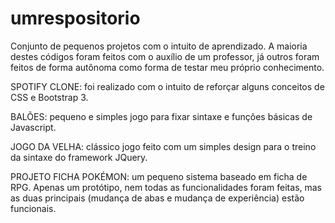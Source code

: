 # umrespositorio
Conjunto de pequenos projetos com o intuito de aprendizado. A maioria destes códigos foram feitos com o auxílio de um professor, 
já outros foram feitos de forma autônoma como forma de testar meu próprio conhecimento.

SPOTIFY CLONE: foi realizado com o intuito de reforçar alguns conceitos de CSS e Bootstrap 3.

BALÕES: pequeno e simples jogo para fixar sintaxe e funções básicas de Javascript.

JOGO DA VELHA: clássico jogo feito com um simples design para o treino da sintaxe do framework JQuery.

PROJETO FICHA POKÉMON: um pequeno sistema baseado em ficha de RPG. Apenas um protótipo, nem todas as funcionalidades foram feitas, mas as duas principais (mudança de abas e mudança de experiência) estão funcionais.
